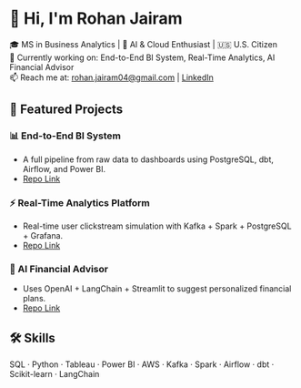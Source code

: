 # 👋 Hi, I'm Rohan Jairam

🎓 MS in Business Analytics | 🧠 AI & Cloud Enthusiast | 🇺🇸 U.S. Citizen  
🔭 Currently working on: End-to-End BI System, Real-Time Analytics, AI Financial Advisor  
📫 Reach me at: rohan.jairam04@gmail.com | [LinkedIn](https://www.linkedin.com/in/rohan-jairam-/)

## 📌 Featured Projects

### 📊 End-to-End BI System
- A full pipeline from raw data to dashboards using PostgreSQL, dbt, Airflow, and Power BI.
- [Repo Link](https://github.com/rohanj12/bi-ecommerce-analytics-pipeline)

### ⚡ Real-Time Analytics Platform
- Real-time user clickstream simulation with Kafka + Spark + PostgreSQL + Grafana.
- [Repo Link](https://github.com/rohanj12/real-time-clickstream-analytics)

### 🤖 AI Financial Advisor
- Uses OpenAI + LangChain + Streamlit to suggest personalized financial plans.
- [Repo Link](https://github.com/rohanj12/ai-financial-advisor)

## 🛠️ Skills
SQL · Python · Tableau · Power BI · AWS · Kafka · Spark · Airflow · dbt · Scikit-learn · LangChain

<!--
**rohanj12/rohanj12** is a ✨ _special_ ✨ repository because its `README.md` (this file) appears on your GitHub profile.

Here are some ideas to get you started:

- 🔭 I’m currently working on ...
- 🌱 I’m currently learning ...
- 👯 I’m looking to collaborate on ...
- 🤔 I’m looking for help with ...
- 💬 Ask me about ...
- 📫 How to reach me: ...
- 😄 Pronouns: ...
- ⚡ Fun fact: ...
-->
